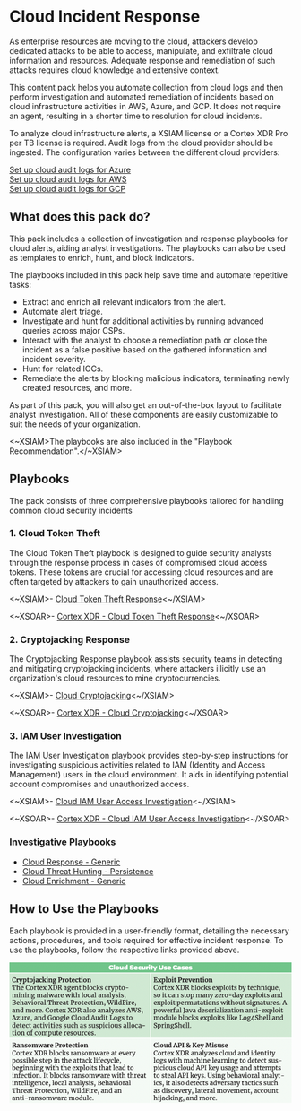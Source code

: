 # Cloud Incident Response

As enterprise resources are moving to the cloud, attackers develop dedicated attacks to be able to access, manipulate, and exfiltrate cloud information and resources. Adequate response and remediation of such attacks requires cloud knowledge and extensive context.

This content pack helps you automate collection from cloud logs and then perform investigation and automated remediation of incidents based on cloud infrastructure activities in AWS, Azure, and GCP. It does not require an agent, resulting in a shorter time to resolution for cloud incidents.

To analyze cloud infrastructure alerts, a XSIAM license or a Cortex XDR Pro per TB license is required. Audit logs from the cloud provider should be ingested. The configuration varies between the different cloud providers:

[Set up cloud audit logs for Azure](https://docs-cortex.paloaltonetworks.com/r/Cortex-XDR/Cortex-XDR-Pro-Administrator-Guide/Ingest-Logs-from-Microsoft-Azure-Event-Hub)  
[Set up cloud audit logs for AWS](https://docs-cortex.paloaltonetworks.com/r/Cortex-XDR/Cortex-XDR-Pro-Administrator-Guide/External-Data-Ingestion-Vendor-Support)  
[Set up cloud audit logs for GCP](https://docs-cortex.paloaltonetworks.com/r/Cortex-XDR/Cortex-XDR-Pro-Administrator-Guide/Ingest-Logs-and-Data-from-a-GCP-Pub/Sub?tocId=xlX52RIi48J7B4I5mEr4mw)

## What does this pack do?

This pack includes a collection of investigation and response playbooks for cloud alerts, aiding analyst investigations. The playbooks can also be used as templates to enrich, hunt, and block indicators.

The playbooks included in this pack help save time and automate repetitive tasks:

- Extract and enrich all relevant indicators from the alert.
- Automate alert triage.
- Investigate and hunt for additional activities by running advanced queries across major CSPs.
- Interact with the analyst to choose a remediation path or close the incident as a false positive based on the gathered information and incident severity.
- Hunt for related IOCs.
- Remediate the alerts by blocking malicious indicators, terminating newly created resources, and more.

As part of this pack, you will also get an out-of-the-box layout to facilitate analyst investigation. All of these components are easily customizable to suit the needs of your organization.

<~XSIAM>The playbooks are also included in the "Playbook Recommendation".</~XSIAM>

## Playbooks

The pack consists of three comprehensive playbooks tailored for handling common cloud security incidents
### 1. Cloud Token Theft

The Cloud Token Theft playbook is designed to guide security analysts through the response process in cases of compromised cloud access tokens. These tokens are crucial for accessing cloud resources and are often targeted by attackers to gain unauthorized access.


<~XSIAM>- [Cloud Token Theft Response](https://xsoar.pan.dev/docs/reference/playbooks/cloud-token-theft-response)<~/XSIAM>

<~XSOAR>- [Cortex XDR - Cloud Token Theft Response](https://xsoar.pan.dev/docs/reference/playbooks/cortex-xdr---x-cloud-token-theft-response)<~/XSOAR>

### 2. Cryptojacking Response

The Cryptojacking Response playbook assists security teams in detecting and mitigating cryptojacking incidents, where attackers illicitly use an organization's cloud resources to mine cryptocurrencies.

<~XSIAM>- [Cloud Cryptojacking](https://xsoar.pan.dev/docs/reference/playbooks/x-cloud-cryptomining)<~/XSIAM>

<~XSOAR>- [Cortex XDR - Cloud Cryptojacking](https://xsoar.pan.dev/docs/reference/playbooks/cortex-xdr---cloud-cryptomining)<~/XSOAR>

### 3. IAM User Investigation

The IAM User Investigation playbook provides step-by-step instructions for investigating suspicious activities related to IAM (Identity and Access Management) users in the cloud environment. It aids in identifying potential account compromises and unauthorized access.

<~XSIAM>- [Cloud IAM User Access Investigation](https://xsoar.pan.dev/docs/reference/playbooks/cloud-iam-user-access-investigation)<~/XSIAM>

<~XSOAR>- [Cortex XDR - Cloud IAM User Access Investigation](https://xsoar.pan.dev/docs/reference/playbooks/cortex-xdr---cloud-iam-user-access-investigation)<~/XSOAR>

### Investigative Playbooks

* [Cloud Response - Generic](https://xsoar.pan.dev/docs/reference/playbooks/cloud-response---generic)
* [Cloud Threat Hunting - Persistence](https://xsoar.pan.dev/docs/reference/playbooks/cloud-threat-hunting---persistence)
* [Cloud Enrichment - Generic](https://xsoar.pan.dev/docs/reference/playbooks/cloud-enrichment---generic)

## How to Use the Playbooks

Each playbook is provided in a user-friendly format, detailing the necessary actions, procedures, and tools required for effective incident response. To use the playbooks, follow the respective links provided above.


![Cloud Incident Response](doc_files/Cloud_Incident_Response.png)